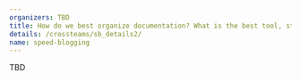 ```yaml
---
organizers: TBD 
title: How do we best organize documentation? What is the best tool, strategy (inwards & outwards, googleTeam? vendor Lock-In trap)?
details: /crossteams/sb_details2/
name: speed-blogging
---
```


TBD
